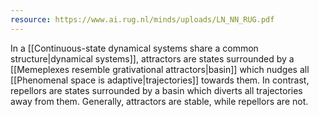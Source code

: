 ```yaml
---
resource: https://www.ai.rug.nl/minds/uploads/LN_NN_RUG.pdf
---
```


In a [[Continuous-state dynamical systems share a common structure|dynamical systems]], attractors are states surrounded by a [[Memeplexes resemble grativational attractors|basin]] which nudges all [[Phenomenal space is adaptive|trajectories]] towards them. In contrast, repellors are states surrounded by a basin which diverts all trajectories away from them. Generally, attractors are stable, while repellors are not.